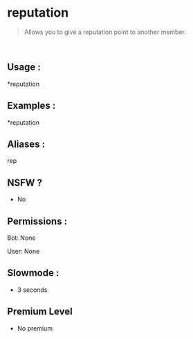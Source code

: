 # reputation

> Allows you to give a reputation point to another member.

<br>

## Usage :

*reputation

## Examples :

*reputation

## Aliases :

rep

## NSFW ?

- No

## Permissions :

Bot: None
<br>

User: None

## Slowmode :

- 3 seconds

## Premium Level

- No premium